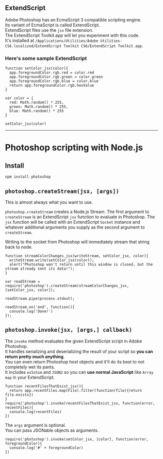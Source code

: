 ## ExtendScript

Adobe Photoshop has an EcmaScript 3 compatible scripting engine.  
Its variant of EcmaScript is called ExtendScript.  
ExtendScript files use the `jsx` file extension.  
The ExtendScript Toolkit.app will let you experiment with this code.  
It's installed at `/Applications/Utilities/Adobe Utilities-CS6.localized/ExtendScript Toolkit CS6/ExtendScript Toolkit.app`.

### Here's some sample ExtendScript

    function setColor_jsx(color){
      app.foregroundColor.rgb.red = color.red
      app.foregroundColor.rgb.green = color.green
      app.foregroundColor.rgb.blue = color.blue
      return app.foregroundColor.rgb.hexValue
    }
    
    var color = {
      red: Math.random() * 255,
      green: Math.random() * 255,
      blue: Math.random() * 255
    }
    
    setColor_jsx(color)

---

# Photoshop scripting with Node.js

## Install

    npm install photoshop


## `photoshop.createStream(jsx, [args])`

This is almost always what you want to use.

`photoshop.createStream` creates a Node.js Stream.
The first argument to `createStream` is an ExtendScript `jsx` function to evaluate in Photoshop.
The `jsx` function will be called with an ExtendScript `Socket` instance and whatever additional arguments you supply as the second argument to `createStream`.

Writing to the socket from Photoshop will immediately stream that string back to node.


    function streamColorChanges_jsx(writeStream, setColor_jsx, color){
      writeStream.write(setColor_jsx(color));
      alert("Photoshop won't return until this window is closed, but the stream already sent its data!");
    }

    var readStream = require('photoshop').createStream(streamColorChanges_jsx, [setColor_jsx, color]);

    readStream.pipe(process.stdout);

    readStream.on('end', function(){
      console.log('Done!')
    });



## `photoshop.invoke(jsx, [args,] callback)`

The `invoke` method evaluates the given ExtendScript script in Adobe Photoshop.  
It handles serializing and deserializing the result of your script so **you can return pretty much anything**.  
You can even return Photoshop host objects and it'll do its best to not completely wet its pants.  
It includes `es5shim` and `JSON2` so you can **use normal JavaScript** like `Array map` in your ExtendScript.

    function recentFilesThatExist_jsx(){
      return app.recentFiles.map(File).filter(function(file){return file.exists})
    }
    require('photoshop').invoke(recentFilesThatExist_jsx, function(error, recentFiles){
      console.log(recentFiles)
    })

The `args` argument is optional.  
You can pass JSONable objects as arguments.

    require('photoshop').invoke(setColor_jsx, [color], function(error, foregroundColor){
      console.log('#' + foregroundColor)
    })
